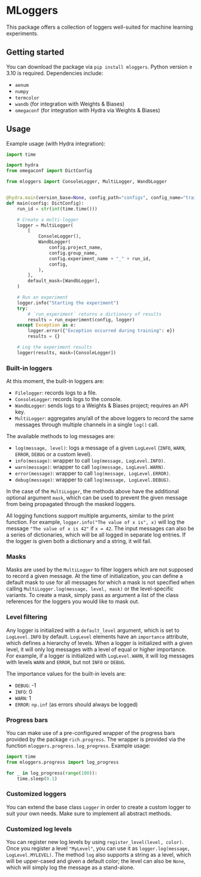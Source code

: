 # MLoggers

This package offers a collection of loggers well-suited for machine learning experiments.

## Getting started

You can download the package via `pip install mloggers`. Python version $\geq$ 3.10 is required. Dependencies include:

- `aenum`
- `numpy`
- `termcolor`
- `wandb` (for integration with Weights & Biases)
- `omegaconf` (for integration with Hydra via Weights & Biases)

## Usage

Example usage (with Hydra integration):

```python
import time

import hydra
from omegaconf import DictConfig

from mloggers import ConsoleLogger, MultiLogger, WandbLogger


@hydra.main(version_base=None, config_path="configs", config_name="train")
def main(config: DictConfig):
    run_id = str(int(time.time()))

    # Create a multi-logger
    logger = MultiLogger(
        [
            ConsoleLogger(),
            WandbLogger(
                config.project_name,
                config.group_name,
                config.experiment_name + "_" + run_id,
                config,
            ),
        ],
        default_mask=[WandbLogger],
    )

    # Run an experiment
    logger.info("Starting the experiment")
    try:
        # `run_experiment` returns a dictionary of results
        results = run_experiment(config, logger)
    except Exception as e:
        logger.error({"Exception occurred during training": e})
        results = {}

    # Log the experiment results
    logger(results, mask=[ConsoleLogger])
```

### Built-in loggers

At this moment, the built-in loggers are:

- `Filelogger`: records logs to a file.
- `ConsoleLogger`: records logs to the console.
- `WandbLogger`: sends logs to a Weights & Biases project; requires an API key.
- `MultiLogger`: aggregates any/all of the above loggers to record the same messages through multiple channels in a single `log()` call.

The available methods to log messages are:

- `log(message, level)`: logs a message of a given `LogLevel` (`INFO`, `WARN`, `ERROR`, `DEBUG` or a custom level).
- `info(message)`: wrapper to call `log(message, LogLevel.INFO)`.
- `warn(message)`: wrapper to call `log(message, LogLevel.WARN)`.
- `error(message)`: wrapper to call `log(message, LogLevel.ERROR)`.
- `debug(message)`: wrapper to call `log(message, LogLevel.DEBUG)`.

In the case of the `MultiLogger`, the methods above have the additional optional argument `mask`, which can be used to prevent the given message from being propagated through the masked loggers.

All logging functions support multiple arguments, similar to the print function. For example, `logger.info("The value of x is", x)` will log the message `"The value of x is 42"` if `x = 42`.
The input messages can also be a series of dictionaries, which will be all logged in separate log entries. If the logger is given both a dictionary and a string, it will fail.

### Masks

Masks are used by the `MultiLogger` to filter loggers which are not supposed to record a given message. At the time of initialization, you can define a default mask to use for all messages for which a mask is not specified when calling `MultiLogger.log(message, level, mask)` or the level-specific variants. To create a mask, simply pass as argument a list of the class references for the loggers you would like to mask out.

### Level filtering

Any logger is initialized with a `default_level` argument, which is set to `LogLevel.INFO` by default. `LogLevel` elements have an `importance` attribute, which defines a hierarchy of levels. When a logger is initialized with a given level, it will only log messages with a level of equal or higher importance. For example, if a logger is initialized with `LogLevel.WARN`, it will log messages with levels `WARN` and `ERROR`, but not `INFO` or `DEBUG`.

The importance values for the built-in levels are:

- `DEBUG`: -1
- `INFO`: 0
- `WARN`: 1
- `ERROR`: `np.inf` (as errors should always be logged)

### Progress bars

You can make use of a pre-configured wrapper of the progress bars provided by the package `rich.progress`. The wrapper is provided via the function `mloggers.progress.log_progress`. Example usage:

```python
import time
from mloggers.progress import log_progress

for _ in log_progress(range(100)):
    time.sleep(0.1)
```

### Customized loggers

You can extend the base class `Logger` in order to create a custom logger to suit your own needs. Make sure to implement all abstract methods.

### Customized log levels

You can register new log levels by using `register_level(level, color)`. Once you register a level `"MyLevel"`, you can use it as `logger.log(message, LogLevel.MYLEVEL)`. The method `log` also supports a string as a level, which will be upper-cased and given a default color; the level can also be `None`, which will simply log the message as a stand-alone.
